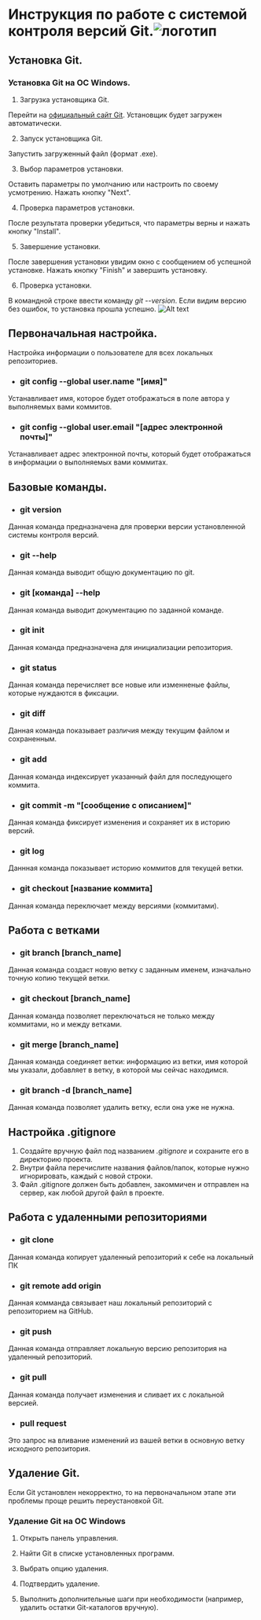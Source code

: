 # Инструкция по работе с системой контроля версий Git.![логотип](image2.jpg)

## Установка Git.

### Установка Git на OC Windows.

1. Загрузка установщика Git.

Перейти на [официальный сайт Git](https://git-scm.com/downloads). Установщик будет загружен автоматически.

2. Запуск установщика Git.

Запустить загруженный файл (формат .exe).

3. Выбор параметров установки.

Оставить параметры по умолчанию или настроить по своему усмотрению. Нажать кнопку "Next".

4. Проверка параметров установки.

После результата проверки убедиться, что параметры верны  и нажать кнопку "Install".

5. Завершение установки.

После завершения установки увидим окно с сообщением об успешной установке. Нажать кнопку "Finish" и завершить установку.

6. Проверка установки.

В командной строке ввести команду *git --version*. Если видим версию без ошибок, то установка прошла успешно.
![Alt text](<git version-1.png>)

## Первоначальная настройка.

Настройка информации о пользователе для всех локальных репозиториев.

* ### git config --global user.name "[имя]"

Устанавливает имя, которое будет отображаться в поле автора у выполняемых вами коммитов.

* ### git config --global user.email "[адрес электронной почты]"

Устанавливает адрес электронной почты, который будет отображаться в информации о выполняемых вами коммитах.

## Базовые команды.

* ### git version

Данная команда предназначена для проверки версии установленной системы контроля версий.

* ### git --help

Данная команда выводит общую документацию по git.

* ### git [команда] --help

Данная команда выводит документацию по заданной команде.

* ### git init

Данная команда предназначена для инициализации репозитория.

* ### git status

Данная команда перечисляет все новые или изменненые файлы, которые нуждаются в фиксации.

* ### git diff

Данная команда показывает различия между текущим файлом и сохраненным.

* ### git add

Данная команда индексирует указанный файл для последующего коммита.

* ### git commit -m "[сообщение с описанием]"

Данная команда фиксирует изменения и сохраняет их в историю версий.

* ### git log

Даннная команда показывает историю коммитов для текущей ветки.

* ### git checkout [название коммита]

Данная команда переключает между версиями (коммитами).

## Работа с ветками

* ### git branch [branch_name]

Данная команда создаст новую ветку с заданным именем, изначально точную копию текущей ветки.

* ### git checkout [branch_name]

Данная команда позволяет переключаться не только между коммитами, но и между ветками.

* ### git merge [branch_name]

Данная команда соединяет ветки: информацию из ветки, имя которой мы указали, добавляет в ветку, в которой мы сейчас находимся.

* ### git branch -d [branch_name]

Данная команда позволяет удалить ветку, если она уже не нужна.

## Настройка .gitignore

1. Создайте вручную файл под названием *.gitignore* и сохраните его в директорию проекта.
2. Внутри файла перечислите названия файлов/папок, которые нужно игнорировать, каждый с новой строки.
3. Файл .gitignore должен быть добавлен, закоммичен и отправлен на сервер, как любой другой файл в проекте.

## Работа с удаленными репозиториями

* ### git clone

Данная команда копирует удаленный репозиторий к себе на локальный ПК

* ### git remote add origin

Данная комманда  связывает наш локальный репозиторий с репозиторием на GitHub.

* ### git push 

Данная команда отправляет локальную версию репозитория на удаленный репозиторий.

* ### git pull

Данная команда получает изменения и сливает их с локальной версией.

* ### pull request

Это запрос на вливание изменений из вашей ветки в основную ветку исходного репозитория. 

## Удаление Git.

Если Git установлен некорректно, то на первоначальном этапе эти проблемы проще решить переустановкой Git.

### Удаление Git на ОС Windows

1. Открыть панель управления.

2. Найти Git в списке установленных программ.

3. Выбрать опцию удаления.

4. Подтвердить удаление.

5. Выполнить дополнительные шаги при необходимости (например, удалить остатки Git-каталогов вручную).